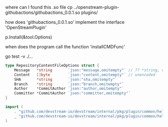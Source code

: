 where can I found this .so file
cp ../openstream-plugin-githubactions/githubactions_0.0.1.so plugins/

how does 'githubactions_0.0.1.so' implement the interface 'OpenStreamPlugin'

p.Install(&tool.Options)

when does the program call the function 'installCMDFunc'

go test -v ./...

```go
type RepositoryContentFileOptions struct {
	Message   *string       `json:"message,omitempty"` // ?? *string, omitempty
	Content   []byte        `json:"content,omitempty"` // unencoded
	SHA       *string       `json:"sha,omitempty"`
	Branch    *string       `json:"branch,omitempty"`
	Author    *CommitAuthor `json:"author,omitempty"`
	Committer *CommitAuthor `json:"committer,omitempty"`
}
```

```go
import (
    . "github.com/devstream-io/devstream/internal/pkg/plugin/common/helm"
    _ "github.com/devstream-io/devstream/internal/pkg/plugin/common/helm"
)
```